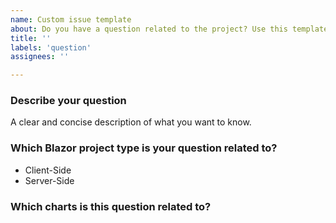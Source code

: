 ```yaml
---
name: Custom issue template
about: Do you have a question related to the project? Use this template.
title: ''
labels: 'question'
assignees: ''

---
```


### Describe your question
A clear and concise description of what you want to know.

### Which Blazor project type is your question related to?
<!-- Remove the items which don't apply from the following list -->
- Client-Side
- Server-Side

### Which charts is this question related to?
<!-- Please list the charts this question applies to. If it applies to all of them, just write 'all charts'. -->